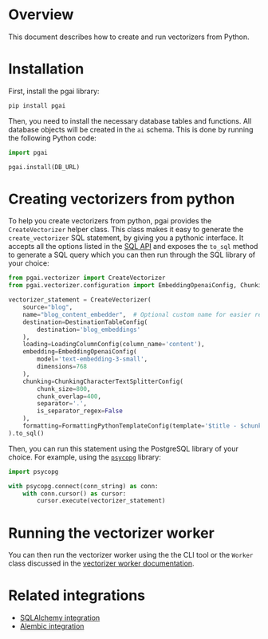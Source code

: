
# Overview

This document describes how to create and run vectorizers from Python.

# Installation

First, install the pgai library:
```bash
pip install pgai
```

Then, you need to install the necessary database tables and functions. All database objects will be created in the `ai` schema. This is done by running the following Python code:

```python
import pgai

pgai.install(DB_URL)
```

# Creating vectorizers from python

To help you create vectorizers from python, pgai provides the `CreateVectorizer` helper class. This class makes it easy to generate the `create_vectorizer` SQL statement, by giving you a pythonic interface.
It accepts all the options listed in the [SQL API](/docs/vectorizer/api-reference.md) and exposes the `to_sql`
method to generate a SQL query which you can then run through the SQL library of your choice:

```python
from pgai.vectorizer import CreateVectorizer
from pgai.vectorizer.configuration import EmbeddingOpenaiConfig, ChunkingCharacterTextSplitterConfig, FormattingPythonTemplateConfig, LoadingColumnConfig, DestinationTableConfig

vectorizer_statement = CreateVectorizer(
    source="blog",
    name="blog_content_embedder",  # Optional custom name for easier reference
    destination=DestinationTableConfig(
        destination='blog_embeddings'
    ),
    loading=LoadingColumnConfig(column_name='content'),
    embedding=EmbeddingOpenaiConfig(
        model='text-embedding-3-small',
        dimensions=768
    ),
    chunking=ChunkingCharacterTextSplitterConfig(
        chunk_size=800,
        chunk_overlap=400,
        separator='.',
        is_separator_regex=False
    ),
    formatting=FormattingPythonTemplateConfig(template='$title - $chunk')
).to_sql()
```

Then, you can run this statement using the PostgreSQL library of your choice. For example, using the [`psycopg`](https://www.psycopg.org/psycopg3/docs/) library:

```python
import psycopg

with psycopg.connect(conn_string) as conn:
    with conn.cursor() as cursor:
        cursor.execute(vectorizer_statement)
```

# Running the vectorizer worker

You can then run the vectorizer worker using the the CLI tool or the `Worker` class discussed in the [vectorizer worker documentation](/docs/vectorizer/worker.md).

# Related integrations

- [SQLAlchemy integration](/docs/vectorizer/sqlalchemy-integration.md)
- [Alembic integration](/docs/vectorizer/alembic-integration.md)
